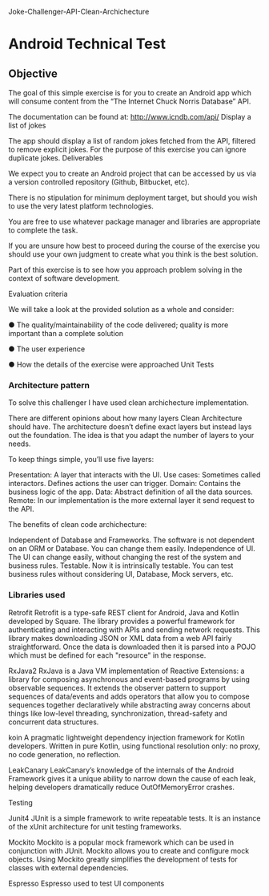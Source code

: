 Joke-Challenger-API-Clean-Archichecture

# Android Technical Test

## Objective

The goal of this simple exercise is for you to create an Android app which will consume content from the “The Internet Chuck Norris Database” API.

The documentation can be found at: http://www.icndb.com/api/ Display a list of jokes

The app should display a list of random jokes fetched from the API, filtered to remove explicit jokes.
For the purpose of this exercise you can ignore duplicate jokes.
Deliverables

We expect you to create an Android project that can be accessed by us via a version controlled repository (Github, Bitbucket, etc).

There is no stipulation for minimum deployment target, but should you wish to use the very latest platform technologies.

You are free to use whatever package manager and libraries are appropriate to complete the task.

If you are unsure how best to proceed during the course of the exercise you should use your own judgment to create what you think is the best solution. 

Part of this exercise is to see how you approach problem solving in the context of software development.

Evaluation criteria

We will take a look at the provided solution as a whole and consider:

● The quality/maintainability of the code delivered; quality is more important than a
complete solution

● The user experience

● How the details of the exercise were approached
Unit Tests



### Architecture pattern

To solve this challenger I have used clean archichecture implementation.

There are different opinions about how many layers Clean Architecture should have. The architecture doesn’t define exact layers but instead lays out the foundation. 
The idea is that you adapt the number of layers to your needs.

To keep things simple, you’ll use five layers:

Presentation: A layer that interacts with the UI.
Use cases: Sometimes called interactors. Defines actions the user can trigger.
Domain: Contains the business logic of the app.
Data: Abstract definition of all the data sources.
Remote: In our implementation is the more external layer it send request to the API.

The benefits of clean code archichecture:

Independent of Database and Frameworks. The software is not dependent on an ORM or Database. You can change them easily.
Independence of UI. The UI can change easily, without changing the rest of the system and business rules.
Testable. Now it is intrinsically testable. You can test business rules without considering UI, Database, Mock servers, etc.

### Libraries used

Retrofit 
Retrofit is a type-safe REST client for Android, Java and Kotlin developed by Square. The library provides a powerful framework for authenticating and interacting with APIs and sending network requests.
This library makes downloading JSON or XML data from a web API fairly straightforward. Once the data is downloaded then it is parsed into a POJO which must be defined for each "resource" in the response.

RxJava2
RxJava is a Java VM implementation of Reactive Extensions: a library for composing asynchronous and event-based programs by using observable sequences.
It extends the observer pattern to support sequences of data/events and adds operators that allow you to compose sequences together declaratively while abstracting away concerns about things like low-level threading, 
synchronization, thread-safety and concurrent data structures.

koin
A pragmatic lightweight dependency injection framework for Kotlin developers.
Written in pure Kotlin, using functional resolution only: no proxy, no code generation, no reflection.

LeakCanary
LeakCanary’s knowledge of the internals of the Android Framework gives it a unique ability to narrow down the cause of each leak, helping developers dramatically reduce OutOfMemoryError crashes.

Testing

Junit4
JUnit is a simple framework to write repeatable tests. It is an instance of the xUnit architecture for unit testing frameworks. 

Mockito
Mockito is a popular mock framework which can be used in conjunction with JUnit. Mockito allows you to create and configure mock objects. 
Using Mockito greatly simplifies the development of tests for classes with external dependencies.

Espresso
Espresso used to test UI components

